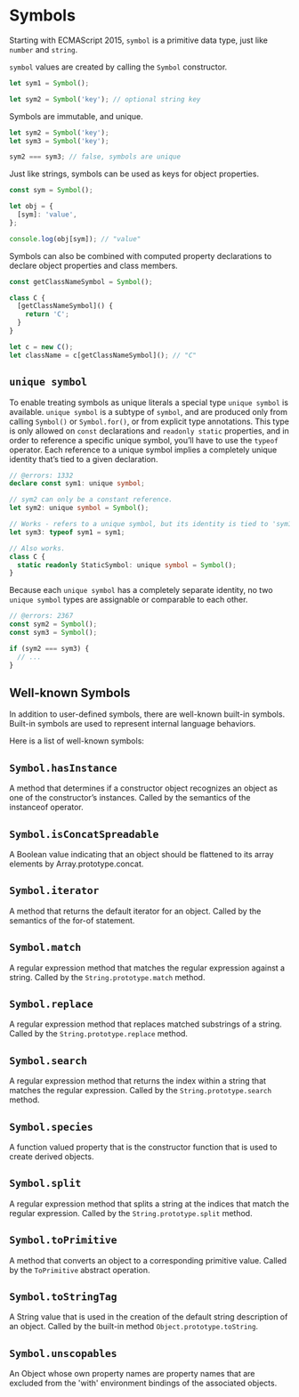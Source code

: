 # Symbols

Starting with ECMAScript 2015, `symbol` is a primitive data type, just like `number` and `string`.

`symbol` values are created by calling the `Symbol` constructor.

```ts
let sym1 = Symbol();

let sym2 = Symbol('key'); // optional string key
```

Symbols are immutable, and unique.

```ts
let sym2 = Symbol('key');
let sym3 = Symbol('key');

sym2 === sym3; // false, symbols are unique
```

Just like strings, symbols can be used as keys for object properties.

```ts
const sym = Symbol();

let obj = {
  [sym]: 'value',
};

console.log(obj[sym]); // "value"
```

Symbols can also be combined with computed property declarations to declare object properties and class members.

```ts
const getClassNameSymbol = Symbol();

class C {
  [getClassNameSymbol]() {
    return 'C';
  }
}

let c = new C();
let className = c[getClassNameSymbol](); // "C"
```

## `unique symbol`

To enable treating symbols as unique literals a special type `unique symbol` is available. `unique symbol` is a subtype of `symbol`, and are produced only from calling `Symbol()` or `Symbol.for()`, or from explicit type annotations. This type is only allowed on `const` declarations and `readonly static` properties, and in order to reference a specific unique symbol, you’ll have to use the `typeof` operator. Each reference to a unique symbol implies a completely unique identity that’s tied to a given declaration.

```ts twoslash
// @errors: 1332
declare const sym1: unique symbol;

// sym2 can only be a constant reference.
let sym2: unique symbol = Symbol();

// Works - refers to a unique symbol, but its identity is tied to 'sym1'.
let sym3: typeof sym1 = sym1;

// Also works.
class C {
  static readonly StaticSymbol: unique symbol = Symbol();
}
```

Because each `unique symbol` has a completely separate identity, no two `unique symbol` types are assignable or comparable to each other.

```ts twoslash
// @errors: 2367
const sym2 = Symbol();
const sym3 = Symbol();

if (sym2 === sym3) {
  // ...
}
```

## Well-known Symbols

In addition to user-defined symbols, there are well-known built-in symbols.
Built-in symbols are used to represent internal language behaviors.

Here is a list of well-known symbols:

## `Symbol.hasInstance`

A method that determines if a constructor object recognizes an object as one of the constructor’s instances. Called by the semantics of the instanceof operator.

## `Symbol.isConcatSpreadable`

A Boolean value indicating that an object should be flattened to its array elements by Array.prototype.concat.

## `Symbol.iterator`

A method that returns the default iterator for an object. Called by the semantics of the for-of statement.

## `Symbol.match`

A regular expression method that matches the regular expression against a string. Called by the `String.prototype.match` method.

## `Symbol.replace`

A regular expression method that replaces matched substrings of a string. Called by the `String.prototype.replace` method.

## `Symbol.search`

A regular expression method that returns the index within a string that matches the regular expression. Called by the `String.prototype.search` method.

## `Symbol.species`

A function valued property that is the constructor function that is used to create derived objects.

## `Symbol.split`

A regular expression method that splits a string at the indices that match the regular expression.
Called by the `String.prototype.split` method.

## `Symbol.toPrimitive`

A method that converts an object to a corresponding primitive value.
Called by the `ToPrimitive` abstract operation.

## `Symbol.toStringTag`

A String value that is used in the creation of the default string description of an object.
Called by the built-in method `Object.prototype.toString`.

## `Symbol.unscopables`

An Object whose own property names are property names that are excluded from the 'with' environment bindings of the associated objects.

